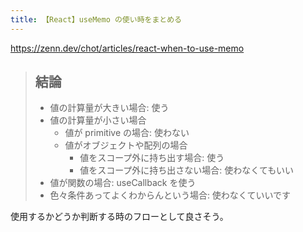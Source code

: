 ```yaml
---
title: 【React】useMemo の使い時をまとめる
---
```


https://zenn.dev/chot/articles/react-when-to-use-memo

> ## 結論
> - 値の計算量が大きい場合: 使う
> - 値の計算量が小さい場合
>   - 値が primitive の場合: 使わない
>   - 値がオブジェクトや配列の場合
>     - 値をスコープ外に持ち出す場合: 使う
>     - 値をスコープ外に持ち出さない場合: 使わなくてもいい
> - 値が関数の場合: useCallback を使う
> - 色々条件あってよくわからんという場合: 使わなくていいです

使用するかどうか判断する時のフローとして良さそう。
